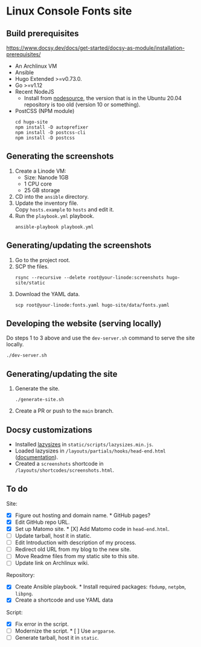 # Linux Console Fonts site


## Build prerequisites

https://www.docsy.dev/docs/get-started/docsy-as-module/installation-prerequisites/

* An Archlinux VM
* Ansible
* Hugo Extended >=v0.73.0.
* Go >=v1.12
* Recent NodeJS
  * Install from [nodesource](https://github.com/nodesource/distributions/blob/master/README.md),
    the version that is in the Ubuntu 20.04 repository is too old (version 10 or something).
* PostCSS (NPM module)
  ```
  cd hugo-site
  npm install -D autoprefixer
  npm install -D postcss-cli
  npm install -D postcss
  ```


## Generating the screenshots

1. Create a Linode VM:
   * Size: Nanode 1GB
   * 1 CPU core
   * 25 GB storage
1. CD into the `ansible` directory.
1. Update the inventory file.  
   Copy `hosts.example` to `hosts` and edit it.
1. Run the `playbook.yml` playbook.
   ```
   ansible-playbook playbook.yml
   ```


## Generating/updating the screenshots

1. Go to the project root.
1. SCP the files.
   ```
   rsync --recursive --delete root@your-linode:screenshots hugo-site/static
   ```
1. Download the YAML data.
   ```
   scp root@your-linode:fonts.yaml hugo-site/data/fonts.yaml
   ```


## Developing the website (serving locally)

Do steps 1 to 3 above and use the `dev-server.sh` command to serve the site locally.

```
./dev-server.sh
```


## Generating/updating the site

1. Generate the site.
   ```
   ./generate-site.sh
   ```
1. Create a PR or push to the `main` branch.


## Docsy customizations

* Installed [lazysizes](https://github.com/aFarkas/lazysizes) in `static/scripts/lazysizes.min.js`.
* Loaded lazysizes in `/layouts/partials/hooks/head-end.html` ([documentation](https://www.docsy.dev/docs/adding-content/lookandfeel/#customizing-templates)).
* Created a `screenshots` shortcode in `/layouts/shortcodes/screenshots.html`.


## To do

Site:

* [X] Figure out hosting and domain name.
      * GitHub pages?
* [x] Edit GitHub repo URL.
* [X] Set up Matomo site.
      * [X] Add Matomo code in `head-end.html`.
* [ ] Update tarball, host it in static.
* [ ] Edit Introduction with description of my process.
* [ ] Redirect old URL from my blog to the new site.
* [ ] Move Readme files from my static site to this site.
* [ ] Update link on Archlinux wiki.

Repository:

* [X] Create Ansible playbook.
      * Install required packages: `fbdump`, `netpbm`, `libpng`.
* [X] Create a shortcode and use YAML data

Script:

* [X] Fix error in the script.
* [ ] Modernize the script.
      * [ ] Use `argparse`.
* [ ] Generate tarball, host it in `static`.
